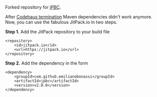 Forked repository for [jPBC](http://gas.dia.unisa.it/projects/jpbc/).

After [Codehaus termination](www.codehaus.org) Maven dependencies didn't work anymore.
Now, you can use the fabulous JitPack.io in two steps.

**Step 1.** Add the JitPack repository to your build file
```	
<repository>
	<id>jitpack.io</id>
	<url>https://jitpack.io</url>
</repository>
```

**Step 2.** Add the dependency in the form
```
<dependency>
	<groupId>com.github.emilianobonassi</groupId>
	<artifactId>jpbc</artifactId>
	<version>v2.0.0</version>
</dependency> 
```
